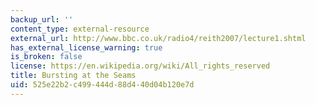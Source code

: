 ```yaml
---
backup_url: ''
content_type: external-resource
external_url: http://www.bbc.co.uk/radio4/reith2007/lecture1.shtml
has_external_license_warning: true
is_broken: false
license: https://en.wikipedia.org/wiki/All_rights_reserved
title: Bursting at the Seams
uid: 525e22b2-c499-444d-88d4-40d04b120e7d
---
```

